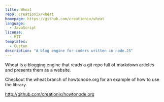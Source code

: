 ```yaml
---
title: Wheat
repo: creationix/wheat
homepage: https://github.com/creationix/wheat
language:
  - JavaScript
license:
  - MIT
templates:
  - Custom
description: "A blog engine for coders written in node.JS"
---
```


Wheat is a blogging engine that reads a git repo full of markdown articles and presents them as a website.

Checkout the wheat branch of howtonode.org for an example of how to use the library.

http://github.com/creationix/howtonode.org
